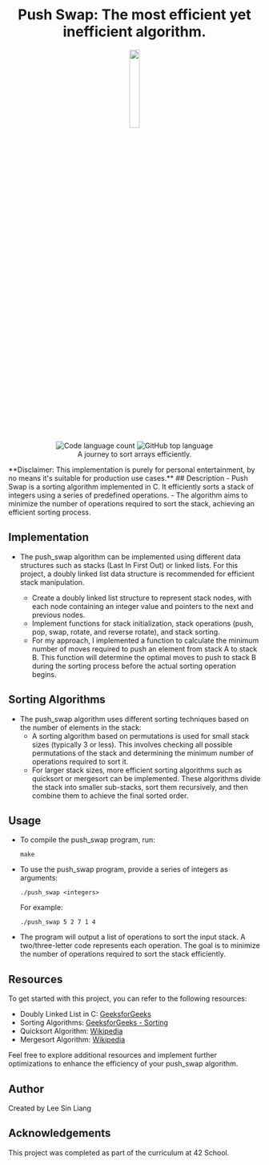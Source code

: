 <h1 align="center">Push Swap: The most efficient yet inefficient algorithm.</h1>
<p align="center" style="margin-bottom: 2px;">
	<img align="center" src="https://github.com/LeeSinLiang/Push-Swap/assets/38833175/1461c864-4565-4f04-a8ff-5dd7be8e444b" width=20% height=20% />
</p>
<p align="center" style="margin-top:0px;">
	<img alt="Code language count" src="https://img.shields.io/github/languages/count/LeeSinLiang/Push-Swap?color=blue&style=flat-square" />
	<img alt="GitHub top language" src="https://img.shields.io/github/languages/top/LeeSinLiang/Push-Swap?color=green&style=flat-square" />
	<br/>
  	A journey to sort arrays efficiently.
</p>
**Disclaimer: This implementation is purely for personal entertainment, by no means it's suitable for production use cases.**
## Description
- Push Swap is a sorting algorithm implemented in C. It efficiently sorts a stack of integers using a series of predefined operations.
- The algorithm aims to minimize the number of operations required to sort the stack, achieving an efficient sorting process.

## Implementation
- The push_swap algorithm can be implemented using different data structures such as stacks (Last In First Out) or linked lists. For this project, a doubly linked list data structure is recommended for efficient stack manipulation.

  - Create a doubly linked list structure to represent stack nodes, with each node containing an integer value and pointers to the next and previous nodes.
  - Implement functions for stack initialization, stack operations (push, pop, swap, rotate, and reverse rotate), and stack sorting.
  - For my approach, I implemented a function to calculate the minimum number of moves required to push an element from stack A to stack B. This function will determine the optimal moves to push to stack B during the sorting process before the actual sorting operation begins.

## Sorting Algorithms
- The push_swap algorithm uses different sorting techniques based on the number of elements in the stack:
  - A sorting algorithm based on permutations is used for small stack sizes (typically 3 or less). This involves checking all possible permutations of the stack and determining the minimum number of operations required to sort it.
  - For larger stack sizes, more efficient sorting algorithms such as quicksort or mergesort can be implemented. These algorithms divide the stack into smaller sub-stacks, sort them recursively, and then combine them to achieve the final sorted order.

## Usage
- To compile the push_swap program, run:
  ```
  make
  ```
- To use the push_swap program, provide a series of integers as arguments:
  ```
  ./push_swap <integers>
  ```
  For example:
  ```
  ./push_swap 5 2 7 1 4
  ```
- The program will output a list of operations to sort the input stack. A two/three-letter code represents each operation. The goal is to minimize the number of operations required to sort the stack efficiently.

## Resources
To get started with this project, you can refer to the following resources:
- Doubly Linked List in C: [GeeksforGeeks](https://www.geeksforgeeks.org/doubly-linked-list/)
- Sorting Algorithms: [GeeksforGeeks - Sorting](https://www.geeksforgeeks.org/sorting-algorithms/)
- Quicksort Algorithm: [Wikipedia](https://en.wikipedia.org/wiki/Quicksort)
- Mergesort Algorithm: [Wikipedia](https://en.wikipedia.org/wiki/Merge_sort)

Feel free to explore additional resources and implement further optimizations to enhance the efficiency of your push_swap algorithm.

## Author
Created by Lee Sin Liang

## Acknowledgements
This project was completed as part of the curriculum at 42 School.
